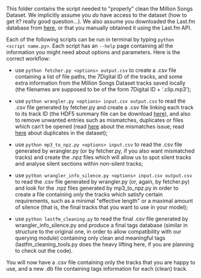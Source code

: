 This folder contains the script needed to "properly" clean the Million Songs Dataset. We implicitly assume you _do_ have access to the dataset (how to get it? really good question...). We also assume you downloaded the Last.fm database from [here](http://millionsongdataset.com/lastfm/), or that you manually obtained it using the Last.fm API. 

Each of the following scripts can be run in terminal by typing `python <script name.py>`. Each script has an `--help` page containing all the information you might need about options and parameters. Here is the correct workflow:

 - use `python fetcher.py <options> output.csv` to create a .csv file containing a list of file paths, the 7Digital ID of the tracks, and some extra information from the Million Songs Dataset tracks saved locally (the filenames are supposed to be of the form 7Digital ID + '.clip.mp3');

- use `python wrangler.py <options> input.csv output.csv` to read the .csv file generated by fetcher.py and create a .csv file linking each track to its track ID (the HDF5 summary file can be download [here](http://millionsongdataset.com/sites/default/files/AdditionalFiles/msd_summary_file.h5)), and also to remove unwanted entries such as mismatches, duplicates or files which can't be opened (read [here](http://millionsongdataset.com/blog/12-2-12-fixing-matching-errors/) about the mismatches issue; read [here](http://millionsongdataset.com/blog/11-3-15-921810-song-dataset-duplicates/) about duplicates in the dataset);

- use `python mp3_to_npz.py <options> input.csv` to read the .csv file generated by wrangler.py (or by fetcher.py, if you also want mismatched tracks) and create the .npz files which will allow us to spot silent tracks and analyse silent sections within non-silent tracks;

- use `python wrangler_info_silence.py <options> input.csv output.csv` to read the .csv file generated by wrangler.py (or, again, by fetcher.py) and look for the .npz files generated by mp3_to_npz.py in order to create a file containing _only_ the tracks which satisfy certain requirements, such as a minimal "effective length" or a maximal amount of silence (that is, the final tracks that you want to use in your model);

- use `python lastfm_cleaning.py` to read the final .csv file generated by wrangler_info_silence.py and produce a final tags database (similar in structure to the original one, in order to allow compatibility with our querying module) containing only clean and meaningful tags (lastfm_cleaning_tools.py does the heavy lifting here, if you are planning to check out the code).

You will now have a .csv file containing only the tracks that you are happy to use, and a new .db file containing tags information for each (clean) track.